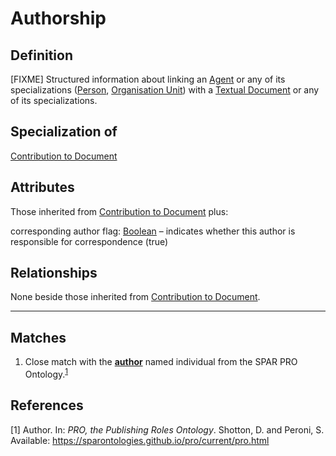 # Authorship

## Definition
[FIXME] Structured information about linking an [Agent](../entities/Agent.md) or any of its specializations ([Person](../entities/Person.md), [Organisation Unit](../entities/Organisation_Unit.md)) with a [Textual Document](../entities/Textual_Document.md) or any of its specializations.

## Specialization of
[Contribution to Document](../entities/Contribution_to_Document.md)

## Attributes
Those inherited from [Contribution to Document](../entities/Contribution_to_Document.md#attributes) plus:

corresponding author flag: [Boolean](../datatypes/Boolean.md) – indicates whether this author is responsible for correspondence (true)

## Relationships
None beside those inherited from [Contribution to Document](../entities/Contribution_to_Document.md#relationships).

---
## Matches
1. Close match with the **[author](https://sparontologies.github.io/pro/current/pro.html#d4e543)** named individual from the SPAR PRO Ontology.<sup>[1](#fn1)</sup>

## References
<a name="fn1">\[1\]</a> Author. In: *PRO, the Publishing Roles Ontology*. Shotton, D. and Peroni, S. Available: https://sparontologies.github.io/pro/current/pro.html
